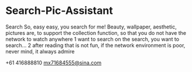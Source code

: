# Search-Pic-Assistant

Search So, easy easy, you search for me!
Beauty, wallpaper, aesthetic, pictures are, to support the collection function, so that you do not have the network to watch anywhere
1 want to search on the search, you want to search...
2 after reading that is not fun, if the network environment is poor, never mind, it always admire

+61 416888810 mx71684555@sina.com
